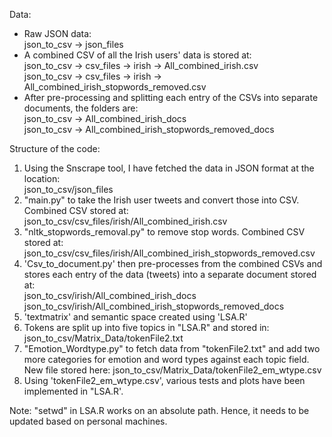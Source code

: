 Data:
<ul>
<li>Raw JSON data:
    <br /> json_to_csv -> json_files</li>
<li>A combined CSV of all the Irish users' data is stored at:
    <br /> json_to_csv -> csv_files  -> irish -> All_combined_irish.csv
    <br /> json_to_csv -> csv_files  -> irish -> All_combined_irish_stopwords_removed.csv</li>
<li>After pre-processing and splitting each entry of the CSVs into separate documents, the folders are:
<br /> json_to_csv -> All_combined_irish_docs
<br /> json_to_csv -> All_combined_irish_stopwords_removed_docs
</li>
</ul>


Structure of the code:
<ol>
<li> Using the Snscrape tool, I have fetched the data in JSON format at the location: 
     <br /> json_to_csv/json_files </li>
<li> "main.py" to take the Irish user tweets and convert those into CSV. Combined CSV stored at:
      <br /> json_to_csv/csv_files/irish/All_combined_irish.csv </li>
<li> "nltk_stopwords_removal.py" to remove stop words. Combined CSV stored at: 
      <br /> json_to_csv/csv_files/irish/All_combined_irish_stopwords_removed.csv </li>
<li> 'Csv_to_document.py' then pre-processes from the combined CSVs and stores each entry of the data (tweets) into a separate document stored at:
      <br /> json_to_csv/irish/All_combined_irish_docs
      <br /> json_to_csv/irish/All_combined_irish_stopwords_removed_docs</li>
<li> 'textmatrix' and semantic space created using 'LSA.R' </li>
<li> Tokens are split up into five topics in "LSA.R" and stored in:
     <br /> json_to_csv/Matrix_Data/tokenFile2.txt</li>
<li> "Emotion_Wordtype.py" to fetch data from "tokenFile2.txt" and add two more categories for emotion and word types against each topic field.
      <br /> New file stored here: json_to_csv/Matrix_Data/tokenFile2_em_wtype.csv</li>
<li> Using 'tokenFile2_em_wtype.csv', various tests and plots have been implemented in "LSA.R'.</li>
</ol>


Note:
"setwd" in LSA.R works on an absolute path. Hence, it needs to be updated based on personal machines.
